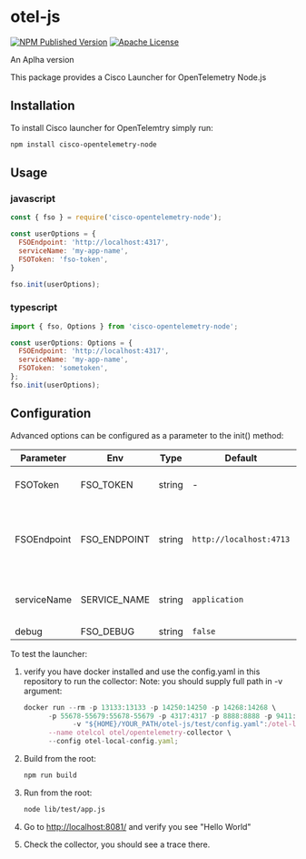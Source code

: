 # otel-js
[![NPM Published Version][npm-img]][npm-url]
[![Apache License][license-image]][license-image]

An Aplha version

This package provides a Cisco Launcher for OpenTelemetry Node.js

## Installation

To install Cisco launcher for OpenTelemtry simply run:

```sh
npm install cisco-opentelemetry-node
```

## Usage

### javascript

```javascript
const { fso } = require('cisco-opentelemetry-node');

const userOptions = {
  FSOEndpoint: 'http://localhost:4317',
  serviceName: 'my-app-name',
  FSOToken: 'fso-token',
}

fso.init(userOptions);
```

### typescript

```javascript
import { fso, Options } from 'cisco-opentelemetry-node';

const userOptions: Options = {
  FSOEndpoint: 'http://localhost:4317',
  serviceName: 'my-app-name',
  FSOToken: 'sometoken',
};
fso.init(userOptions);
```

## Configuration

Advanced options can be configured as a parameter to the init() method:

|Parameter          |Env          |Type   |Default                  |Description          |
|-------------------|-------------|-------|-------------------------|---------------------|
|FSOToken           |FSO_TOKEN    |string | -                       | Cisco account token                                |
|FSOEndpoint        |FSO_ENDPOINT |string | `http://localhost:4713` | The address of the trace collector to send traces to |
|serviceName        |SERVICE_NAME |string | `application`           | Application name that will be set for traces         |
|debug              |FSO_DEBUG    |string | `false`                 | Debug logs                                |

To test the launcher:

1. verify you have docker installed and use the config.yaml in this repository to run the collector:
      Note: you should supply full path in -v argument:

      ```javascript
      docker run --rm -p 13133:13133 -p 14250:14250 -p 14268:14268 \
            -p 55678-55679:55678-55679 -p 4317:4317 -p 8888:8888 -p 9411:9411 \
                  -v "${HOME}/YOUR_PATH/otel-js/test/config.yaml":/otel-local-config.yaml \
            --name otelcol otel/opentelemetry-collector \
            --config otel-local-config.yaml;
      ```

2. Build from the root:

      ```sh
      npm run build
      ```

3. Run from the root:

      ```sh
      node lib/test/app.js
      ```

4. Go to <http://localhost:8081/> and verify you see "Hello World"
5. Check the collector, you should see a trace there.

[npm-url]: https://www.npmjs.com/package/cisco-opentelemetry-node
[npm-img]: https://badge.fury.io/js/cisco-opentelemetry-node.svg
[license-url]: https://github.com/https://github.com/epsagon/otel-js/blob/main/LICENSE
[license-image]: https://img.shields.io/badge/license-Apache_2.0-green.svg?style=flat
